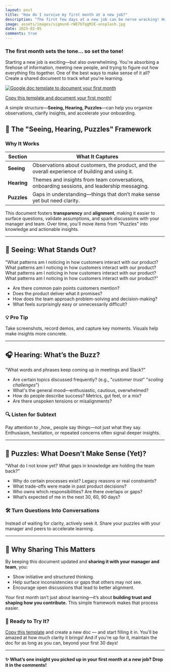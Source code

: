 ```yaml
---
layout: post
title: "How do I survive my first month at a new job?"
description: "The first few days at a new job can be nerve wracking! How does one drink from the fire hose, stay focused, and make sense of the chaos? Plus getting to know people <i>and</i> getting them to know me?"
image: assets/images/sigmund-rWE7bTqgMJE-unsplash.jpg
date: 2025-02-05
comments: true
---
```

### The first month sets the tone... so set the tone!
Starting a new job is exciting—but also overwhelming. You're absorbing a firehose of information, meeting new people, and trying to figure out how everything fits together. One of the best ways to make sense of it all? Create a shared document to track what you're learning. 

<!-- Image Link (No underline here) -->
<a href="https://docs.google.com/document/d/1BhrPwFSVVQz4_R-qjUEjMx5j29mS7Nqa81IvrzbRSdU/edit?usp=sharing" download class="image-with-download">
  <img src="{{ site.baseurl }}/assets/images/FirstMonth.jpg" alt="Google doc template to document your first month">
  <i class="fa fa-cloud-download download-icon" aria-hidden="true"></i>
</a>

<!-- Text Link (With underline here, like logo and menu) -->
<a href="https://docs.google.com/document/d/1BhrPwFSVVQz4_R-qjUEjMx5j29mS7Nqa81IvrzbRSdU/edit?usp=sharing">Copy this template and document your first month!</a>



A simple structure—**Seeing, Hearing, Puzzles**—can help you organize observations, clarify insights, and accelerate your onboarding.

## 📝 The "Seeing, Hearing, Puzzles" Framework


### Why It Works

| Section  | What It Captures |
|----------|-----------------|
| **Seeing**  | Observations about customers, the product, and the overall experience of building and using it. |
| **Hearing**  | Themes and insights from team conversations, onboarding sessions, and leadership messaging. |
| **Puzzles**  | Gaps in understanding—things that don’t make sense yet but need clarity. |

This document fosters **transparency** and **alignment**, making it easier to surface questions, validate assumptions, and spark discussions with your manager and team. Over time, you'll move items from "Puzzles" into knowledge and actionable insights.

---

## 👀 Seeing: What Stands Out?

<div class="speechbubble">"What patterns am I noticing in how customers interact with our product? What patterns am I noticing in how customers interact with our product? What patterns am I noticing in how customers interact with our product? What patterns am I noticing in how customers interact with our product?"</div>

- Are there common pain points customers mention?
- Does the product deliver what it promises?
- How does the team approach problem-solving and decision-making?
- What feels surprisingly easy or unnecessarily difficult?

<div id="insight">
    <h3>💡 Pro Tip</h3>
    <p>Take screenshots, record demos, and capture key moments. Visuals help make insights more concrete.</p>
</div>

---

## 🎧 Hearing: What’s the Buzz?

<div class="speechbubble">"What words and phrases keep coming up in meetings and Slack?"</div>

- Are certain topics discussed frequently? (e.g., "_customer trust_" "_scaling challenges_")
- What's the general mood—enthusiastic, cautious, overwhelmed?
- How do people describe success? Metrics, gut feel, or a mix?
- Are there unspoken tensions or misalignments?

<div id="insight">
    <h3>🔍 Listen for Subtext</h3>
    <p>Pay attention to _how_ people say things—not just what they say. Enthusiasm, hesitation, or repeated concerns often signal deeper insights.</p>
</div>

---

## 🧩 Puzzles: What Doesn’t Make Sense (Yet)?

<div class="speechbubble">"What do I not know yet? What gaps in knowledge are holding the team back?"</div>

- Why do certain processes exist? Legacy reasons or real constraints?
- What trade-offs were made in past product decisions?
- Who owns which responsibilities? Are there overlaps or gaps?
- What’s expected of me in the next 30, 60, 90 days?

<div id="insight">
    <h3>🛠️ Turn Questions Into Conversations</h3>
    <p>Instead of waiting for clarity, actively seek it. Share your puzzles with your manager and peers to accelerate learning.</p>
</div>

---

## 🔗 Why Sharing This Matters

By keeping this document updated and **sharing it with your manager and team**, you:
- Show initiative and structured thinking.
- Help surface inconsistencies or gaps that others may not see.
- Encourage open discussions that lead to better alignment.

Your first month isn’t just about learning—it’s about **building trust and shaping how you contribute.** This simple framework makes that process easier.

### 🚀 Ready to Try It?
<a href="https://docs.google.com/document/d/1BhrPwFSVVQz4_R-qjUEjMx5j29mS7Nqa81IvrzbRSdU/edit?usp=sharing">Copy this template</a> and create a new doc — and start filling it in. You'll be amazed at how much clarity it brings! And if you're up for it, maintain the doc for as long as you can, beyond your first 30 days!

---

#### ✨ What’s one insight you picked up in your first month at a new job? Drop it in the comments!
